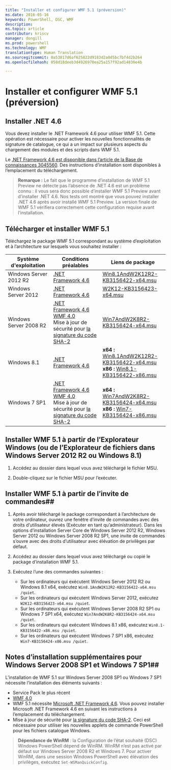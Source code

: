 ```yaml
---
title: "Installer et configurer WMF 5.1 (préversion)"
ms.date: 2016-05-16
keywords: PowerShell, DSC, WMF
description: 
ms.topic: article
contributor: kriscv
manager: dongill
ms.prod: powershell
ms.technology: WMF
translationtype: Human Translation
ms.sourcegitcommit: 0a53817d6af625822d9183d2a0d5bc7bf4d2b264
ms.openlocfilehash: 058d18deeb3d4926970ea25a157f92ad14836e4b

---
```


# Installer et configurer WMF 5.1 (préversion) #

## Installer .NET 4.6
Vous devez installer le .NET Framework 4.6 pour utiliser WMF 5.1. Cette opération est nécessaire pour activer les nouvelles fonctionnalités de signature de catalogue, ce qui a un impact sur plusieurs aspects du chargement des modules et des scripts dans WMF 5.1. 

Le [.NET Framework 4.6 est disponible dans l’article de la Base de connaissances 3045560](https://support.microsoft.com/en-us/kb/3045560). Des instructions d’installation sont disponibles à l’emplacement du téléchargement.

> **Remarque :** Le fait que le programme d’installation de WMF 5.1 Preview ne détecte pas l’absence de .NET 4.6 est un problème connu : il vous sera donc possible d’installer WMF 5.1 Preview avant d’installer .NET 4.6. Nos tests ont montré que vous pouvez installer .NET 4.6 après avoir installé WMF 5.1 Preview. La version finale de WMF 5.1 vérifiera correctement cette configuration requise avant l’installation. 

## Télécharger et installer WMF 5.1

Téléchargez le package WMF 5.1 correspondant au système d’exploitation et à l’architecture sur lesquels vous souhaitez installer :

| Système d'exploitation       | Conditions préalables | Liens de package             |
|------------------------|---------------|---------------------------|
| Windows Server 2012 R2 | [.NET Framework 4.6](https://support.microsoft.com/en-us/kb/3045560) | [Win8.1AndW2K12R2-KB3156422-x64.msu](http://go.microsoft.com/fwlink/?LinkID=823586)|
| Windows Server 2012    | [.NET Framework 4.6](https://support.microsoft.com/en-us/kb/3045560) | [W2K12-KB3156423-x64.msu](http://go.microsoft.com/fwlink/?LinkID=823587)|
| Windows Server 2008 R2 | [.NET Framework 4.6](https://support.microsoft.com/en-us/kb/3045560) </br> [WMF 4.0](http://www.microsoft.com/en-us/download/details.aspx?id=40855) </br> Mise à jour de sécurité pour [la signature du code SHA-2](https://technet.microsoft.com/en-us/library/security/3033929) | [Win7AndW2K8R2-KB3156424-x64.msu](http://go.microsoft.com/fwlink/?LinkID=823588) |
| Windows 8.1            | [.NET Framework 4.6](https://support.microsoft.com/en-us/kb/3045560) | **x64 :** [Win8.1AndW2K12R2-KB3156422-x64.msu](http://go.microsoft.com/fwlink/?LinkID=823586) </br> **x86 :** [Win8.1-KB3156422-x86.msu](http://go.microsoft.com/fwlink/?LinkID=823589) |
| Windows 7 SP1          | [.NET Framework 4.6](https://support.microsoft.com/en-us/kb/3045560) </br> [WMF 4.0](http://www.microsoft.com/en-us/download/details.aspx?id=40855) </br> Mise à jour de sécurité pour [la signature du code SHA-2](https://technet.microsoft.com/en-us/library/security/3033929) | **x64 :** [Win7AndW2K8R2-KB3156424-x64.msu](http://go.microsoft.com/fwlink/?LinkID=823588) </br> **x86 :** [Win7-KB3156424-x86.msu](http://go.microsoft.com/fwlink/?LinkID=823590) |


## Installer WMF 5.1 à partir de l’Explorateur Windows (ou de l’Explorateur de fichiers dans Windows Server 2012 R2 ou Windows 8.1)

1. Accédez au dossier dans lequel vous avez téléchargé le fichier MSU.

2. Double-cliquez sur le fichier MSU pour l’exécuter.

## Installer WMF 5.1 à partir de l’invite de commandes##

1. Après avoir téléchargé le package correspondant à l’architecture de votre ordinateur, ouvrez une fenêtre d’invite de commandes avec des droits d’utilisateur élevés (Exécuter en tant qu’administrateur). Dans les options d’installation Server Core de Windows Server 2012 R2, Windows Server 2012 ou Windows Server 2008 R2 SP1, une invite de commandes s’ouvre avec des droits d’utilisateur avec élévation de privilèges par défaut.

2. Accédez au dossier dans lequel vous avez téléchargé ou copié le package d’installation WMF 5.1.

3. Exécutez l’une des commandes suivantes :
    - Sur les ordinateurs qui exécutent Windows Server 2012 R2 ou Windows 8.1 x64, exécutez `Win8.1AndW2K12R2-KB3156422-x64.msu /quiet`.
    - Sur les ordinateurs qui exécutent Windows Server 2012, exécutez `W2K12-KB3156423-x64.msu /quiet`.
    - Sur les ordinateurs qui exécutent Windows Server 2008 R2 SP1 ou Windows 7 SP1 x64, exécutez `Win7AndW2K8R2-KB3156424-x64.msu /quiet`.
    - Sur les ordinateurs qui exécutent Windows 8.1 x86, exécutez `Win8.1-KB3156422-x86.msu /quiet`.
    - Sur les ordinateurs qui exécutent Windows 7 SP1 x86, exécutez `Win7-KB3156424-x86.msu /quiet`.

## Notes d’installation supplémentaires pour Windows Server 2008 SP1 et Windows 7 SP1##
L’installation de WMF 5.1 sur Windows Server 2008 SP1 ou Windows 7 SP1 nécessite l’installation des éléments suivants :
- Service Pack le plus récent
- [WMF 4.0](http://www.microsoft.com/en-us/download/details.aspx?id=40855)
- WMF 5.1 nécessite [Microsoft .NET Framework 4.6](https://support.microsoft.com/en-us/kb/3045560). Vous pouvez installer Microsoft .NET Framework 4.6 en suivant les instructions à l’emplacement du téléchargement.
- Mise à jour de sécurité pour [la signature du code SHA-2](https://technet.microsoft.com/en-us/library/security/3033929). Ceci est nécessaire pour utiliser les nouvelles applets de commande PowerShell pour les fichiers catalogue Windows. 

> **Dépendance de WinRM** : la Configuration de l’état souhaité (DSC) Windows PowerShell dépend de WinRM. WinRM n’est pas activé par défaut sur Windows Server 2008 R2 et Windows 7. Pour activer WinRM, dans une session Windows PowerShell avec élévation des privilèges, exécutez `Set-WSManQuickConfig`.




<!--HONumber=Jul16_HO5-->


